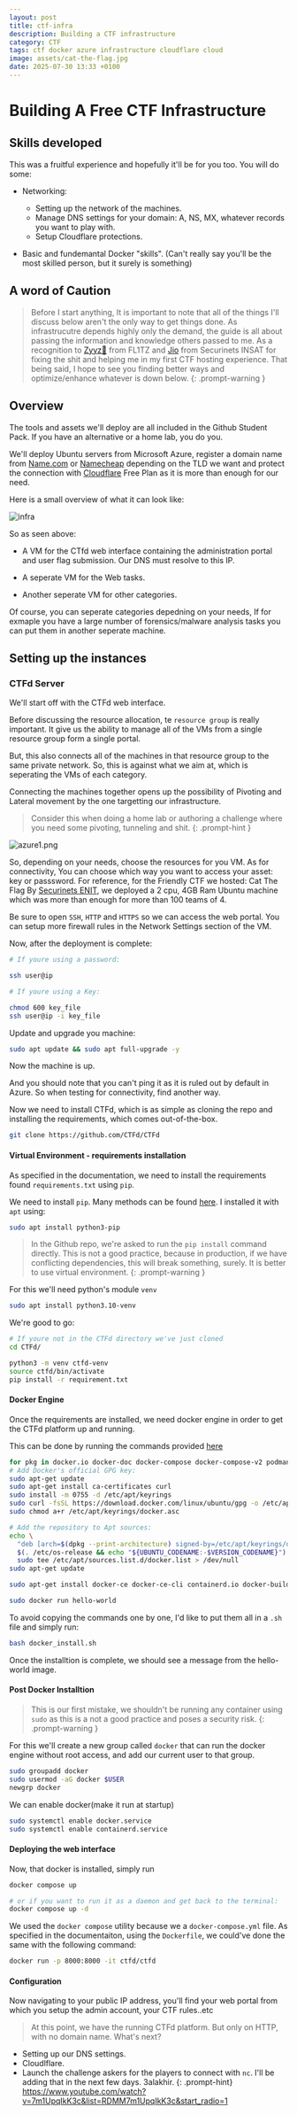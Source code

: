 ```yaml
---
layout: post
title: ctf-infra
description: Building a CTF infrastructure
category: CTF
tags: ctf docker azure infrastructure cloudflare cloud
image: assets/cat-the-flag.jpg
date: 2025-07-30 13:33 +0100
---
```

# Building A Free CTF Infrastructure
## Skills developed
This was a fruitful experience and hopefully it'll be for you too. You will do some:
- Networking: 
    - Setting up the network of the machines.
    - Manage DNS settings for your domain: A, NS, MX, whatever records you want to play with.
    - Setup Cloudflare protections.

- Basic and fundemantal Docker "skills". (Can't really say you'll be the most skilled person, but it surely is something)
    
## A word of Caution

> Before I start anything, It is important to note that all of the things I'll discuss below aren't the only way
to get things done. As infrastrucutre depends highly only the demand, the guide is all about passing the information and knowledge others passed to me.
As a recognition to [Zyyz🔱](https://www.linkedin.com/in/azizrahmouni/) from FL1TZ and [Jio](https://www.linkedin.com/in/jihedkdiss/) from Securinets INSAT for fixing the shit and helping me in my first CTF hosting experience.
That being said, I hope to see you finding better ways and optimize/enhance whatever is down below.
{: .prompt-warning }

## Overview

The tools and assets we'll deploy are all included in the Github Student Pack. If you have an alternative or a home lab, you do you.

We'll deploy Ubuntu servers from Microsoft Azure, register a domain name from [Name.com](https://name.com) or [Namecheap](https://namecheap.com) depending on the TLD we want and protect the connection with [Cloudflare](https://cloudflare.com) Free Plan as it is more than enough for our need.

Here is a small overview of what it can look like:

![infra](assets/infra.drawio.svg)

So as seen above:

- A VM for the CTfd web interface containing the administration portal and user flag submission. Our DNS must resolve to this IP.

- A seperate VM for the Web tasks.

- Another seperate VM for other categories. 

Of course, you can seperate categories depedning on your needs, If for exmaple you have a large number of forensics/malware analysis tasks you can put them in another seperate machine.

## Setting up the instances
### CTFd Server 
We'll start off with the CTFd web interface.

Before discussing the resource allocation, te `resource group` is really important. It give us the ability to manage all of the VMs from a single resource group form a single portal.

But, this also connects all of the machines in that resource group to the same private network. So, this is against what we aim at, which is seperating the VMs of each category.

Connecting the machines together opens up the possibility of Pivoting and Lateral movement by the one targetting our infrastructure.

>Consider this when doing a home lab or authoring a challenge where you need some pivoting, tunneling and shit.
{: .prompt-hint }


![azure1.png](assets/azure1.png)

So, depending on your needs, choose the resources for you VM. As for connectivity, You can choose which way you want to access your asset: key or passsword.
For reference, for the Friendly CTF we hosted: Cat The Flag By [Securinets ENIT](https://www.facebook.com/profile.php?id=61574109616239), we deployed a 2 cpu, 4GB Ram Ubuntu machine which was more than enough for more than 100 teams of 4.

Be sure to open `SSH`, `HTTP` and `HTTPS` so we can access the web portal. You can setup more firewall rules in the Network Settings section of the VM.

Now, after the deployment is complete:
```bash
# If youre using a password:

ssh user@ip

# If youre using a Key:

chmod 600 key_file
ssh user@ip -i key_file
```

Update and upgrade you machine:
```bash
sudo apt update && sudo apt full-upgrade -y
```
Now the machine is up. 

And you should note that you can't ping it as it is ruled out by default in Azure. So when testing for connectivity, find another way.

Now we need to install CTFd, which is as simple as cloning the repo and installing the requirements, which comes out-of-the-box.

```bash
git clone https://github.com/CTFd/CTFd
```
#### Virtual Environment - requirements installation
As specified in the documentation, we need to install the requirements found `requirements.txt` using `pip`.

We need to install `pip`. Many methods can be found [here](https://pip.pypa.io/en/stable/installation/). 
I installed it with `apt` using:
```bash
sudo apt install python3-pip

```


>In the Github repo, we're asked to run the `pip install` command directly. This is not a good practice, because in production, if we have conflicting dependencies, this will break something, surely. 
It is better to use virtual environment.
{: .prompt-warning }

For this we'll need python's module `venv`

```bash
sudo apt install python3.10-venv
```
We're good to go:

```bash
# If youre not in the CTFd directory we've just cloned
cd CTFd/

python3 -m venv ctfd-venv
source ctfd/bin/activate
pip install -r requirement.txt
```
#### Docker Engine
Once the requirements are installed, we need docker engine in order to get the CTFd platform up and running.

This can be done by running the commands provided [here](https://docs.docker.com/engine/install/ubuntu/)

```docker_install.sh 
for pkg in docker.io docker-doc docker-compose docker-compose-v2 podman-docker containerd runc; do sudo apt-get remove $pkg; done
# Add Docker's official GPG key:
sudo apt-get update
sudo apt-get install ca-certificates curl
sudo install -m 0755 -d /etc/apt/keyrings
sudo curl -fsSL https://download.docker.com/linux/ubuntu/gpg -o /etc/apt/keyrings/docker.asc
sudo chmod a+r /etc/apt/keyrings/docker.asc

# Add the repository to Apt sources:
echo \
  "deb [arch=$(dpkg --print-architecture) signed-by=/etc/apt/keyrings/docker.asc] https://download.docker.com/linux/ubuntu \
  $(. /etc/os-release && echo "${UBUNTU_CODENAME:-$VERSION_CODENAME}") stable" | \
  sudo tee /etc/apt/sources.list.d/docker.list > /dev/null
sudo apt-get update 

sudo apt-get install docker-ce docker-ce-cli containerd.io docker-buildx-plugin docker-compose-plugin 

sudo docker run hello-world
```

To avoid copying the commands one by one, I'd like to put them all in a `.sh` file and simply run:
```bash
bash docker_install.sh
```
Once the installtion is complete, we should see a message from the hello-world image.

#### Post Docker Installtion

>This is our first mistake, we shouldn't be running any container using `sudo` as this is a not a good practice and poses a security risk.
{: .prompt-warning }

For this we'll create a new group called `docker` that can run the docker engine without root access, and add our current user to that group.

```bash
sudo groupadd docker 
sudo usermod -aG docker $USER 
newgrp docker
```

We can enable docker(make it run at startup)

```bash
sudo systemctl enable docker.service
sudo systemctl enable containerd.service
```
#### Deploying the web interface

Now, that docker is installed, simply run

```bash 
docker compose up 

# or if you want to run it as a daemon and get back to the terminal:
docker compose up -d

```
We used the `docker compose` utility because we a `docker-compose.yml` file. As specified in the documentaiton, using the `Dockerfile`, we could've done the same with the following command: 

```bash 
docker run -p 8000:8000 -it ctfd/ctfd
```
#### Configuration 

Now navigating to your public IP address, you'll find your web portal from which you setup the admin account, your CTF rules..etc 

>At this point, we have the running CTFd platform. But only on HTTP, with no domain name.
What's next?
- Setting up our DNS settings.
- Cloudlflare.
- Launch the challenge askers for the players to connect with `nc`.
I'll be adding that in the next few days. 3alakhir.
{: .prompt-hint}
<https://www.youtube.com/watch?v=7m1UpqIkK3c&list=RDMM7m1UpqIkK3c&start_radio=1>















